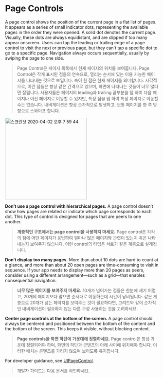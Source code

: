 # Page Controls
A page control shows the position of the current page in a flat list of pages. It appears as a series of small indicator dots, representing the available pages in the order they were opened. A solid dot denotes the current page. Visually, these dots are always equidistant, and are clipped if too many appear onscreen. Users can tap the leading or trailing edge of a page control to visit the next or previous page, but they can't tap a specific dot to go to a specific page. Navigation always occurs sequentially, usually by swiping the page to one side.

> Page Control은 페이지 목록에서 현재 페이지의 위치를 보여줍니다. Page Control은 작게 표시된 점들의 연속으로, 열리는 순서에 있는 이용 가능한 페이지를 나타내는 것으로 보입니다. 속이 찬 점은 현재 페이지를 의미합니다. 시각적으로, 이런 점들은 항상 같은 간격으로 있으며, 화면에 나타나는 것들이 너무 많다면 잘립니다. 사용자들은 페이지의 leading과 trailing 끝부분을 탭 하여 다음 페이지나 이전 페이지로 이동할 수 있지만, 특정 점을 탭 하여 특정 페이지로 이동할 수는 없습니다. 내비게이션은 항상 순차적으로 발생하고, 보통 페이지를 한 쪽 방향으로 스와이프 합니다.

<img width="268" alt="스크린샷 2020-04-02 오후 7 59 44" src="https://user-images.githubusercontent.com/40762111/78242233-99e9ec80-751c-11ea-9998-1fc29ee72742.png">

**Don’t use a page control with hierarchical pages.** A page control doesn’t show how pages are related or indicate which page corresponds to each dot. This type of control is designed for pages that are peers to one another.

> **계층적인 구조에서는 page control을 사용하지 마세요.** Page control은 각각의 점에 어떤 페이지가 응답하여 얼마나 많은 페이지와 관련이 있는지 혹은  나타내는지 보여주지 않습니다. 이런 control의 타입은 서로가 같은 계층으로 설계됩니다.



**Don’t display too many pages.** More than about 10 dots are hard to count at a glance, and more than about 20 open pages are time-consuming to visit in sequence. If your app needs to display more than 20 pages as peers, consider using a different arrangement—such as a grid—that enables nonsequential navigation.

> **너무 많은 페이지를 보여주지 마세요.** 10개가 넘어가는 점들은 한눈에 세기 어렵고, 20개의 페이지보다 많으면 순서대로 이동하는데 시간이 낭비됩니다. 같은 계층으로 20개가 넘는 페이지를 보여주는 것이 필요하다면, 그리드와 같이 순차적인 내비게이션이 필요하지 않는 다른 구성 사용하는 것을 고려하세요.



**Center page controls at the bottom of the screen.** A page control should always be centered and positioned between the bottom of the content and the bottom of the screen. This keeps it visible, without blocking content.

> **Page controls을 화면 하단에 가운데에 정렬하세요.** Page control은 항상 가운데 정렬되어야 하며, 화면의 하단과 콘텐츠의 아래 사이에 위치해야 합니다. 이러한 배치는 콘텐츠를 가리지 않으며 보이도록 유지합니다.



For developer guidance, see [UIPageControl](https://developer.apple.com/documentation/uikit/uipagecontrol).

> 개발자 가이드는 다음 문서를 확인하세요.